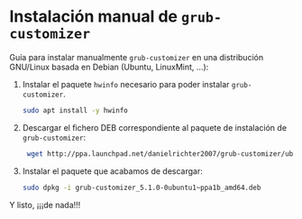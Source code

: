# Instalación manual de `grub-customizer`

Guía para instalar manualmente `grub-customizer` en una distribución GNU/Linux basada en Debian (Ubuntu, LinuxMint, ...):

1. Instalar el paquete `hwinfo` necesario para poder instalar `grub-customizer`.

    ```bash
    sudo apt install -y hwinfo
    ```

2. Descargar el fichero DEB correspondiente al paquete de instalación de `grub-customizer`:

   ```bash
    wget http://ppa.launchpad.net/danielrichter2007/grub-customizer/ubuntu/pool/main/g/grub-customizer/grub-customizer_5.1.0-0ubuntu1~ppa1b_amd64.deb
   ```

3. Instalar el paquete que acabamos de descargar:

	```bash
	sudo dpkg -i grub-customizer_5.1.0-0ubuntu1~ppa1b_amd64.deb
	```
	
Y listo, ¡¡¡de nada!!!